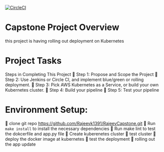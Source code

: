 [![CircleCI](https://circleci.com/gh/Rajeevk1391/RajeevCapstone/tree/main.svg?style=svg)](https://circleci.com/gh/Rajeevk1391/RajeevCapstone/tree/main)

# Capstone Project Overview
 this project is having rolling out deployment on Kubernetes
 
# Project  Tasks
Steps in Completing This Project
	Step 1: Propose and Scope the Project
	Step 2: Use Jenkins or Circle CI, and implement blue/green or rolling deployment.
	Step 3: Pick AWS Kubernetes as a Service, or build your own Kubernetes cluster.
	Step 4: Build your pipeline
	Step 5: Test your pipeline

# Environment Setup:
	clone git repo https://github.com/Rajeevk1391/RajeevCapstone.git
	Run `make install` to install the necessary dependencies
	Run make lint to test the dokcerfile and app.py file
	Create kuberenetes cluster
	test cluster
	deploy the docker image at kubernetes
	test the deployment
	rolling out the app update 

